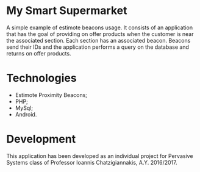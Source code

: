 # My Smart Supermarket
A simple example of estimote beacons usage.
It consists of an application that has the goal of providing on offer products when the customer is near the associated section.
Each section has an associated beacon. Beacons send their IDs and the application performs a query on the database and returns on offer products.


# Technologies
- Estimote Proximity Beacons;
- PHP;
- MySql;
- Android.

# Development
This application has been developed as an individual project for Pervasive Systems class of Professor Ioannis Chatzigiannakis, A.Y. 2016/2017.

